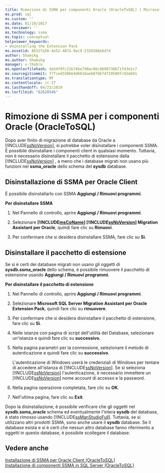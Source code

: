 ```yaml
---
title: Rimozione di SSMA per componenti Oracle (OracleToSQL) | Microsoft Docs
ms.prod: sql
ms.custom: ''
ms.date: 01/19/2017
ms.reviewer: ''
ms.technology: ssma
ms.topic: conceptual
helpviewer_keywords:
- Uninstalling the Extension Pack
ms.assetid: 8b527a56-4e52-487a-9ac9-2320388e6d7d
author: Shamikg
ms.author: Shamikg
manager: v-thobro
ms.openlocfilehash: da54f9fc21b74be790ac86c9690738b71fd3e1c7
ms.sourcegitcommit: f7fced330b64d6616aeb8766747295807c92dd41
ms.translationtype: MT
ms.contentlocale: it-IT
ms.lasthandoff: 04/23/2019
ms.locfileid: "62628546"
---
```

# <a name="removing-ssma--for-oracle-components-oracletosql"></a>Rimozione di SSMA per i componenti Oracle (OracleToSQL)
Dopo aver finito di migrazione di database da Oracle a [!INCLUDE[ssNoVersion](../../includes/ssnoversion-md.md)], si potrebbe voler disinstallare i componenti SSMA. È possibile disinstallare i componenti client in qualsiasi momento. Tuttavia, non è necessario disinstallare il pacchetto di estensione dalla [!INCLUDE[ssNoVersion](../../includes/ssnoversion-md.md)] , a meno che i database migrati non usano più funzioni nel **ssma_oracle** dello schema del **sysdb** database.  
  
## <a name="uninstalling-the-ssma-for-oracle-client"></a>Disinstallazione di SSMA per Oracle Client  
È possibile disinstallarlo con SSMA **Aggiungi / Rimuovi programmi**.  
  
**Per disinstallare SSMA**  
  
1.  Nel Pannello di controllo, aprire **Aggiungi / Rimuovi programmi**.  
  
2.  Selezionare  **[!INCLUDE[msCoName](../../includes/msconame_md.md)] [!INCLUDE[ssNoVersion](../../includes/ssnoversion-md.md)] Migration Assistant per Oracle**, quindi fare clic su **Rimuovi**.  
  
3.  Per confermare che si desidera disinstallare SSMA, fare clic su **Sì**.  
  
## <a name="uninstalling-the-extension-pack"></a>Disinstallare il pacchetto di estensione  
Se si è certi dei database migrati non usano gli oggetti di **sysdb.ssma_oracle** dello schema, è possibile rimuovere il pacchetto di estensione usando **Aggiungi / Rimuovi programmi**.  
  
**Per disinstallare il pacchetto di estensione**  
  
1.  Nel Pannello di controllo, aprire **Aggiungi / Rimuovi programmi**.  
  
2.  Selezionare **Microsoft SQL Server Migration Assistant per Oracle Extension Pack**, quindi fare clic su **rimuovere**.  
  
3.  Per confermare che si desidera disinstallare il pacchetto di estensione, fare clic su **Sì**.  
  
4.  Nelle istanze con pagina di script dell'utilità del Database, selezionare un'istanza e quindi fare clic su **successivo**.  
  
5.  Nella pagina parametri per la connessione, selezionare il metodo di autenticazione e quindi fare clic su **successivo**.  
  
    L'autenticazione di Windows userà le credenziali di Windows per tentare di accedere all'istanza di [!INCLUDE[ssNoVersion](../../includes/ssnoversion-md.md)]. Se si seleziona [!INCLUDE[ssNoVersion](../../includes/ssnoversion-md.md)] l'autenticazione, è necessario immettere un [!INCLUDE[ssNoVersion](../../includes/ssnoversion-md.md)] nome account di accesso e la password.  
  
6.  Nella pagina operazione completata, fare clic su **OK**.  
  
7.  Nell'ultima pagina, fare clic su **Exit**.  
  
Dopo la disinstallazione, è possibile verificare che gli oggetti nel **sysdb.ssma_oracle** schema ed eventualmente l'intera **sysdb** del database, è stato rimosso usando [!INCLUDE[ssManStudioFull](../../includes/ssmanstudiofull-md.md)]. Tuttavia, se si utilizzano altri prodotti SSMA, sono anche usare il **sysdb** database. Se il database esista e si è certi che nessun altro database fanno riferimento a oggetti in questo database, è possibile scollegare il database.  
  
## <a name="see-also"></a>Vedere anche  
[Installazione di SSMA per Oracle Client &#40;OracleToSQL&#41;](../../ssma/oracle/installing-ssma-for-oracle-client-oracletosql.md)  
[Installazione di componenti SSMA in SQL Server &#40;OracleToSQL&#41;](../../ssma/oracle/installing-ssma-components-on-sql-server-oracletosql.md)  
  
